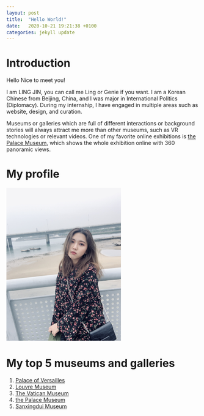 ```yaml
---
layout: post
title:  "Hello World!"
date:   2020-10-21 19:21:38 +0100
categories: jekyll update
---
```

# Introduction
Hello Nice to meet you!

I am LING JIN, you can call me Ling or Genie if you want. I am a Korean Chinese from Beijing, China, and I was major in International Politics (Diplomacy). During my internship, I have engaged in multiple areas such as website, design, and curation.

Museums or galleries which are full of different interactions or background stories will always attract me more than other museums, such as VR technologies or relevant videos. One of my favorite online exhibitions is [the Palace Museum](https://gugongzhanlan.dpm.org.cn/exhibitShare/111), which shows the whole exhibition online with 360 panoramic views.

# My profile
<img src="/../media/img/img02.jpg" width="300">

# My top 5 museums and galleries
1. [Palace of Versailles](http://www.chateauversailles.fr/)
2. [Louvre Museum](https://www.louvre.fr/)
3. [The Vatican Museum](http://www.museivaticani.va/content/museivaticani/en.html")
4. [the Palace Museum](https://www.dpm.org.cn/Home.html)
5. [Sanxingdui Museum](http://www.sxd.cn/)


